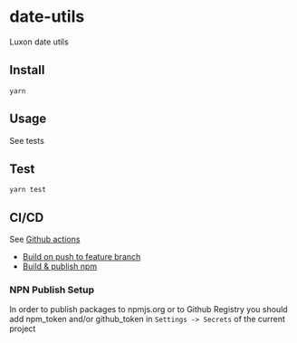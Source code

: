 # date-utils

Luxon date utils 

## Install

```
yarn
```

## Usage

See tests

## Test

``` 
yarn test
```

## CI/CD

See [Github actions](https://help.github.com/en/actions)

* [Build on push to feature branch](./github/workflows/build.yml)
* [Build & publish npm](./github/workflows/npmpublish.yml)

### NPN Publish Setup 
 In order to publish packages to npmjs.org or to Github Registry you should add npm_token and/or github_token in `Settings -> Secrets` of the current project
